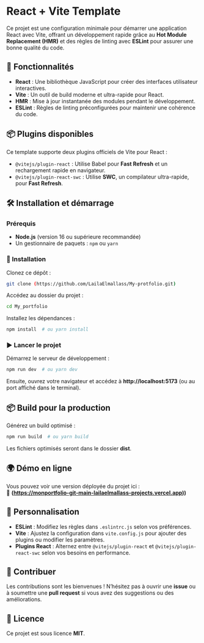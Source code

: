 # React + Vite Template  

Ce projet est une configuration minimale pour démarrer une application React avec Vite, offrant un développement rapide grâce au **Hot Module Replacement (HMR)** et des règles de linting avec **ESLint** pour assurer une bonne qualité du code.  

## 🚀 Fonctionnalités  
- **React** : Une bibliothèque JavaScript pour créer des interfaces utilisateur interactives.  
- **Vite** : Un outil de build moderne et ultra-rapide pour React.  
- **HMR** : Mise à jour instantanée des modules pendant le développement.  
- **ESLint** : Règles de linting préconfigurées pour maintenir une cohérence du code.  

## 📦 Plugins disponibles  
Ce template supporte deux plugins officiels de Vite pour React :  
- `@vitejs/plugin-react` : Utilise Babel pour **Fast Refresh** et un rechargement rapide en navigateur.  
- `@vitejs/plugin-react-swc` : Utilise **SWC**, un compilateur ultra-rapide, pour **Fast Refresh**.  

## 🛠️ Installation et démarrage  

### Prérequis  
- **Node.js** (version 16 ou supérieure recommandée)  
- Un gestionnaire de paquets : `npm` ou `yarn`  

### 🚀 Installation  
Clonez ce dépôt :  
```sh
git clone (https://github.com/LailaElmallass/My-protfolio.git)
```
Accédez au dossier du projet :  
```sh
cd My_portfolio
```
Installez les dépendances :  
```sh
npm install  # ou yarn install
```

### ▶️ Lancer le projet  
Démarrez le serveur de développement :  
```sh
npm run dev  # ou yarn dev
```
Ensuite, ouvrez votre navigateur et accédez à **http://localhost:5173** (ou au port affiché dans le terminal).  

## 📦 Build pour la production  
Générez un build optimisé :  
```sh
npm run build  # ou yarn build
```
Les fichiers optimisés seront dans le dossier **dist**.  

## 🌍 Démo en ligne  
Vous pouvez voir une version déployée du projet ici :  
🔗 **(https://monportfolio-git-main-lailaelmallass-projects.vercel.app))**  

## 🎨 Personnalisation  
- **ESLint** : Modifiez les règles dans `.eslintrc.js` selon vos préférences.  
- **Vite** : Ajustez la configuration dans `vite.config.js` pour ajouter des plugins ou modifier les paramètres.  
- **Plugins React** : Alternez entre `@vitejs/plugin-react` et `@vitejs/plugin-react-swc` selon vos besoins en performance.  

## 🤝 Contribuer  
Les contributions sont les bienvenues ! N’hésitez pas à ouvrir une **issue** ou à soumettre une **pull request** si vous avez des suggestions ou des améliorations.  

## 🐝 Licence  
Ce projet est sous licence **MIT**.  

